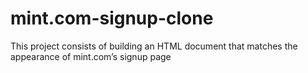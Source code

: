# mint.com-signup-clone
This project consists of building an HTML document that matches the appearance of mint.com’s signup page
